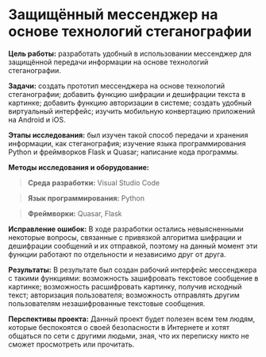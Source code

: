 # Защищённый мессенджер на основе технологий стеганографии
 
 
**Цель работы:** разработать удобный в использовании мессенджер для защищённой передачи информации на основе технологий стеганографии. 

**Задачи:** создать прототип мессенджера на основе технологий стеганографии; добавить функцию шифрации и дешифрации текста в картинке; добавить функцию авторизации в системе; создать удобный виртуальный интерфейс; изучить мобильную конвертацию приложений на Android и iOS.

**Этапы исследования:** был изучен такой способ передачи и хранения информации, как стеганография; изучение языка программирования Python и фреймворков Flask и Quasar; написание кода программы.

**Методы исследования и оборудование:** 

> **Среда разработки:** Visual Studio Code

> **Язык программирования:** Python

> **Фреймворки:** Quasar, Flask

**Исправление ошибок:** В ходе разработки остались невыясненными некоторые вопросы, связанные с привязкой алгоритма шифрации и дешифрации сообщений и их отправкой, поэтому на данный момент эти функции работают по отдельности и независимо друг от друга.

**Результаты:** В результате был создан рабочий интерфейс мессенджера с такими функциями: возможность зашифровать текстовое сообщение в картинке; возможность расшифровать картинку, получив исходный текст; авторизация пользователя; возможность отправлять другим пользователям незашифрованные текстовые сообщения.

**Перспективы проекта:** Данный проект будет полезен всем тем людям, которые беспокоятся о своей безопасности в Интернете и хотят общаться по сети с другими людьми, зная, что их переписку никто не сможет просмотреть или прочитать.

